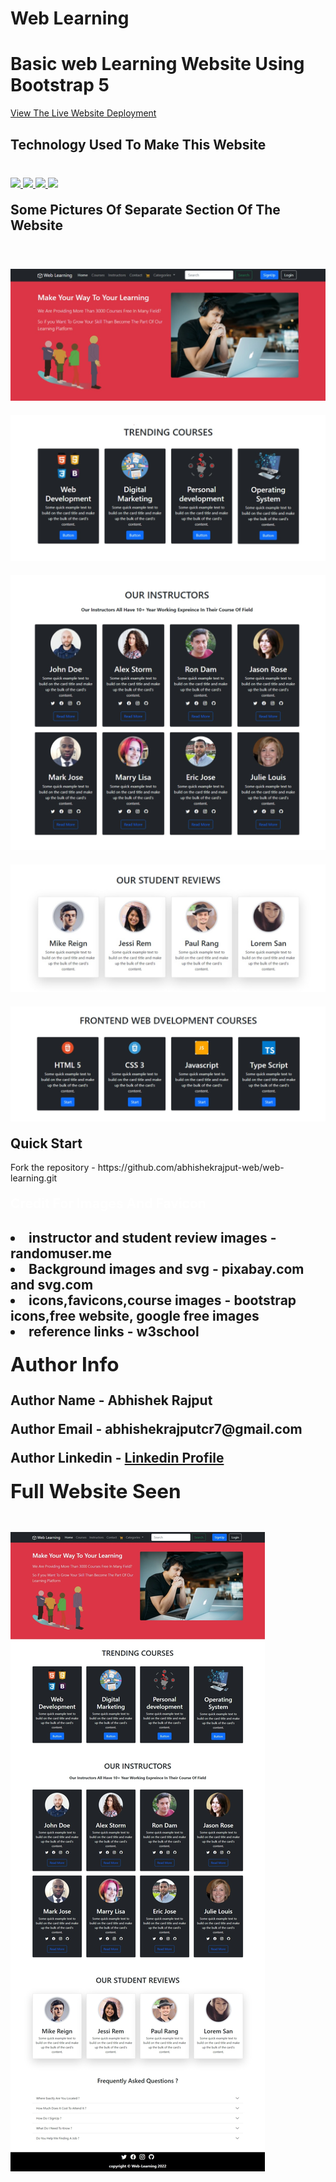 # Web Learning
<h1>Basic web Learning Website Using Bootstrap 5</h1>
<p><a href="https://abhishekrajput-web.github.io/web-learning/">View The Live Website Deployment <a><p>

<h2 style="color:white">Technology Used To Make This Website</h2>

<div style="margin-top:40px">
 <a href="https://www.w3.org/html/" target="_blank"> <img src="https://img.icons8.com/color/94/000000/html-5.png"/> </a> 
    <a href="https://www.w3schools.com/css/" target="_blank"> <img src="https://img.icons8.com/color/94/000000/css3.png"/> </a> 
    <a href="https://developer.mozilla.org/en-US/docs/Web/JavaScript" target="_blank"> <img src="https://img.icons8.com/color/94/000000/javascript.png"/> </a> 
      <a href="https://developer.mozilla.org/en-US/docs/Web/JavaScript" target="_blank"> <img src="https://img.icons8.com/color/94/000000/bootstrap.png"/> </a> 
</div>

<h2 style="margin-top:20px">Some Pictures Of Separate Section Of The Website</h2>
<div>
<img style="margin-top:40px" src="website pics/webpic1%20(6).jpeg">
<img style="margin-top:20px" src="website pics/webpic1%20(4).jpeg">
<img style="margin-top:20px" src="website pics/webpic1%20(3).jpeg">
<img style="margin-top:20px" src="website pics/webpic1%20(2).jpeg">
<img style="margin-top:20px" src="website pics/webpic1%20(1).jpeg">
<div>
 
 
<h2 style="margin-top:20px">Quick Start</h2>
<p>Fork the repository - https://github.com/abhishekrajput-web/web-learning.git<p>


<h2 style="color:white;margin-top:20px">Credit For Images And Favicon<h2>

<div>
<li>instructor and student review images - <b>randomuser.me</b></li>
<li>Background images and svg - <b>pixabay.com and svg.com</b></li>
<li>icons,favicons,course images - <b>bootstrap icons,free website, google free images</b></li>
<li>reference links - <b>w3school</b></li>
<div>

 
<h2 style="margin-top:20px">Author Info</h2>
<p>Author Name - Abhishek Rajput<p>
<p>Author Email - abhishekrajputcr7@gmail.com<p>
<p>Author Linkedin - <a href="https://linkedin.com/in/abhishek-rajput-58b5811a8">Linkedin Profile</a><p>
 

<h2 style="margin-top:20px">Full Website Seen</h2>
<div>
<img style="margin-top:20px" src="website pics/webpic1%20(7).jpeg">
</div>

